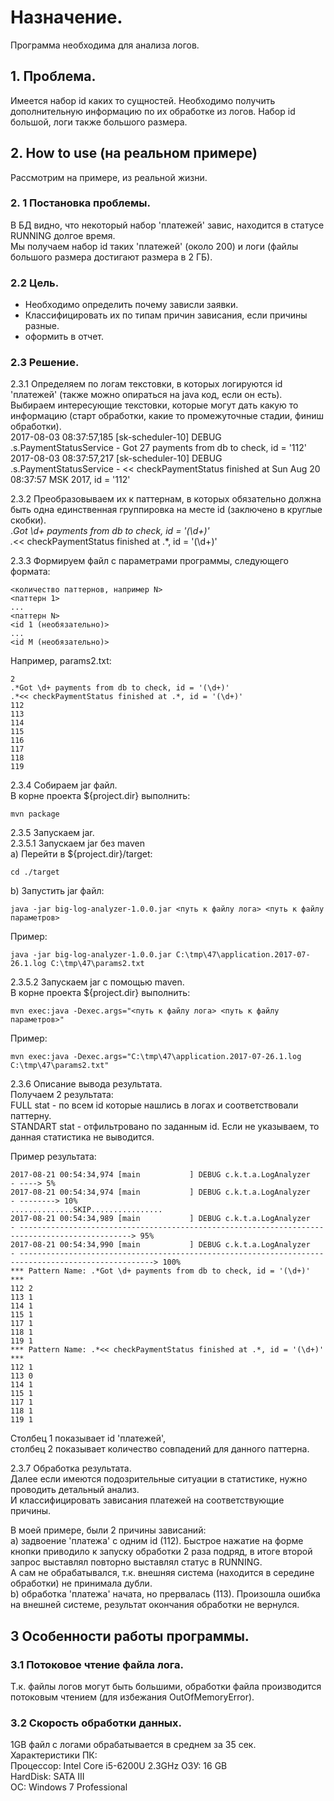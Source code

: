 # Назначение.  
Программа необходима для анализа логов.  

## 1. Проблема.  
Имеется набор id каких то сущностей. Необходимо получить дополнительную информацию по их обработке из логов.
Набор id большой, логи также большого размера.

## 2. How to use (на реальном примере)  
Рассмотрим на примере, из реальной жизни.

### 2. 1 Постановка проблемы.  
В БД видно, что некоторый набор 'платежей' завис, находится в статусе RUNNING долгое время.  
Мы получаем набор id таких 'платежей' (около 200) и логи (файлы большого размера достигают размера в 2 ГБ).

### 2.2 Цель.  
- Необходимо определить почему зависли заявки.  
- Классифицировать их по типам причин зависания, если причины разные.  
- оформить в отчет.

### 2.3 Решение.  
2.3.1 Определяем по логам текстовки, в которых логируются id 'платежей' (также можно опираться на java  код, если он есть).
Выбираем интересующие текстовки, которые могут дать какую то информацию (старт обработки, какие то промежуточные стадии, финиш обработки).  
2017-08-03 08:37:57,185 [sk-scheduler-10] DEBUG .s.PaymentStatusService - Got 27 payments from db to check, id = '112'
2017-08-03 08:37:57,217 [sk-scheduler-10] DEBUG  .s.PaymentStatusService - << checkPaymentStatus finished at Sun Aug 20 08:37:57 MSK 2017, id = '112'  

2.3.2 Преобразовываем их к паттернам, в которых обязательно должна быть одна единственная группировка на месте id (заключено в круглые скобки).    
.*Got \d+ payments from db to check, id = '(\d+)'  
.*<< checkPaymentStatus finished at .*, id = '(\d+)'  

2.3.3 Формируем файл с параметрами программы, следующего формата:  
```prose
<количество паттернов, например N>
<паттерн 1>
...
<паттерн N>
<id 1 (необязательно)>
...
<id M (необязательно)>
```
Например, params2.txt:  
```prose
2
.*Got \d+ payments from db to check, id = '(\d+)'
.*<< checkPaymentStatus finished at .*, id = '(\d+)'
112
113
114
115
116
117
118
119
```
2.3.4 Собираем jar файл.  
В корне проекта ${project.dir} выполнить:  
```programming
mvn package
```
2.3.5 Запускаем jar.  
2.3.5.1 Запускаем jar без maven  
a) Перейти в ${project.dir}/target:
```programming
cd ./target
```
b) Запустить jar файл:
```programming
java -jar big-log-analyzer-1.0.0.jar <путь к файлу лога> <путь к файлу параметров>
```
Пример:
```programming
java -jar big-log-analyzer-1.0.0.jar C:\tmp\47\application.2017-07-26.1.log C:\tmp\47\params2.txt
```
2.3.5.2 Запускаем jar с помощью maven.  
В корне проекта ${project.dir} выполнить:
```programming
mvn exec:java -Dexec.args="<путь к файлу лога> <путь к файлу параметров>"
```
Пример:
```programming
mvn exec:java -Dexec.args="C:\tmp\47\application.2017-07-26.1.log C:\tmp\47\params2.txt"
```
2.3.6 Описание вывода результата.  
Получаем 2 результата:  
FULL stat - по всем id которые нашлись в логах и соответствовали паттерну.  
STANDART stat - отфильтровано по заданным id. Если не указываем, то данная статистика не выводится.  
  
Пример результата:  
```prose
2017-08-21 00:54:34,974 [main           ] DEBUG c.k.t.a.LogAnalyzer            - ----> 5%
2017-08-21 00:54:34,974 [main           ] DEBUG c.k.t.a.LogAnalyzer            - --------> 10%
..............SKIP................
2017-08-21 00:54:34,989 [main           ] DEBUG c.k.t.a.LogAnalyzer            - -----------------------------------------------------------------------------------------------> 95%
2017-08-21 00:54:34,990 [main           ] DEBUG c.k.t.a.LogAnalyzer            - ----------------------------------------------------------------------------------------------------> 100%
*** Pattern Name: .*Got \d+ payments from db to check, id = '(\d+)' ***
112	2
113	1
114	1
115	1
117	1
118	1
119	1
*** Pattern Name: .*<< checkPaymentStatus finished at .*, id = '(\d+)' ***
112	1
113	0
114	1
115	1
117	1
118	1
119	1
```

Столбец 1 показывает id 'платежей',  
столбец 2 показывает количество совпадений для данного паттерна.

2.3.7 Обработка результата.  
Далее если имеются подозрительные ситуации в статистике, нужно проводить детальный анализ.  
И классифицировать зависания платежей на соответствующие причины.

В моей примере, были 2 причины зависаний:  
a) задвоение 'платежа' с одним id (112). Быстрое нажатие на форме кнопки приводило к запуску обработки 2 раза подряд, в итоге второй запрос выставлял повторно выставлял статус в RUNNING.  
А сам не обрабатывался, т.к. внешняя система (находится в середине обработки) не принимала дубли.  
b) обработка 'платежа' начата, но прервалась (113). Произошла ошибка на внешней системе, результат окончания обработки не вернулся.

## 3 Особенности работы программы.  
### 3.1 Потоковое чтение файла лога.
Т.к. файлы логов могут быть большими, обработки файла производится потоковым чтением (для избежания OutOfMemoryError).  
  
### 3.2 Cкорость обработки данных.
1GB файл с логами обрабатывается в среднем за 35 сек.  
Характеристики ПК:  
Процессор: Intel Core i5-6200U 2.3GHz 
ОЗУ: 16 GB  
HardDisk: SATA III  
ОС: Windows 7 Professional
